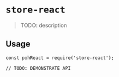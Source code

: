 # `store-react`

> TODO: description

## Usage

```
const pohReact = require('store-react');

// TODO: DEMONSTRATE API
```
